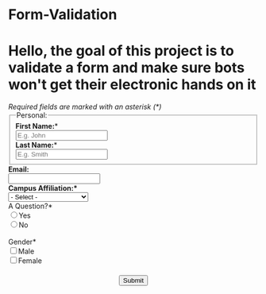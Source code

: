 # Form-Validation

# Hello, the goal of this project is to validate a form and make sure bots won't get their electronic hands on it

<div class="error_box inactive"></div>

<div class="info"><em>Required fields are marked with an asterisk (*)</em></div>

<form id="main_form" name="main_form" method="post" action="#" novalidate>
    <input name="form_id" type="hidden" value="570313">
    <input name="form:names" type="hidden"></input>
    <fieldset>
        <legend>Personal:</legend>
        <div class="form_row">
            <div class="label">
                <label for="First Name"><strong>First Name:</strong>*</label><span title="This is a required field"></span></div>
            <div class="input">
                <input type="text" id="first_name" name="first_name" placeholder="E.g. John" required="true" />
            </div>
        </div>
        <div class="form_row">
            <div class="label">
                <label for="Last Name"><strong>Last Name:</strong>*</label><span title="This is a required field"></span></div>
            <div class="input">
                <input type="text" id="last_name" name="last_name" placeholder="E.g. Smith" required="true" />
            </div>
        </div>
    </fieldset>
    <div class="form_row">
        <div class="label">
            <label for="Department"><strong>Email:</strong></label><span title="This is a required field"></span></div>
        <div class="input">
            <input type="email" id="email" name="email" required="true" />
        </div>
    </div>
    <div class="form_row">
        <div class="label">
            <label for="campus_affiliation"><strong>Campus Affiliation:*</strong></label><span title="This is a required field"></span></div>
        <div class="select">
            <select name="campus_affiliation" required="true">
                <option selected="true" value=""> - Select - </option>
                <option value="Faculty">Faculty</option>
                <option value="Staff">Staff</option>
                <option value="Undergraduate Student">Undergraduate Student</option>
                <option value="Graduate Student">Graduate Student</option>
            </select>
        </div>
    </div>
    <div class="form_row">
        <div class="label">
            <label for="question">A Question?*</label>
        </div>
        <div class="input_radio">
            <label for="q1">
                <input id="q1" name="question" type="radio" value="Yes" />Yes</label>
        </div>
        <div class="input_radio">
            <label for="q2">
                <input id="q2" name="question" type="radio" value="No" />No</label>
        </div>
    </div>
    </br>
    <div class="form_row">
        <div class="label">
            <label for="gender">Gender*</label>
        </div>
        <div class="input_checkbox">
            <label for="gender_male">
                <input name="gender" id="gender_male" type="checkbox" value="Male" />Male</label>
        </div>
        <div class="input_checkbox">
            <label for="gender_female">
                <input name="gender" id="gender_female" type="checkbox" value="Female" />Female</label>
        </div>
    </div>
    <input type="text" name="recaptcha-su_fix" id="recaptcha-su_fix" style="visibility: hidden;" />
    <div class="g-recaptcha" data-sitekey="6Lf_71oUAAAAAEa2DgPy0P_TKJQVBRV3LX1nMZNO"></div>
    <div align="center" class="form_row">
        <input align="center" name="btnSubmit" value="Submit" type="submit" />
    </div>
</form>


<link rel="stylesheet" media="screen" href="https://www.suffolk.edu/styles/validate.css">
<script type="text/javascript" src="https://www.suffolk.edu/scripts/validate.js"></script>
<script src="https://www.google.com/recaptcha/api.js"></script>

<script type="text/javascript">
(function() {
    var formName = "main_form";
    var formAction = "https://portalpro.suffolk.edu/webas/FormToEmail";
    var formreCaptcha = document.getElementById("recaptcha-su_fix");
    var formSettings = [{
        name: 'first_name',
        display: 'First Name',
        rules: 'required'
    }, {
        name: 'last_name',
        display: 'last Name',
        rules: 'required'
    }, {
        name: 'email',
        rules: 'valid_email|required'
    }, {
        name: 'campus_affiliation',
        display: 'Campus Affiliation',
        rules: 'required|min_length[2]'
    }, {
        name: "recaptcha-su_fix",
        display: "Im Not a Robot",
        rules: 'required',
        depends: function() {

            var response = grecaptcha.getResponse();
            if (response.length === 0) {
                formreCaptcha.value = "";
                return true;
            } else {
                formreCaptcha.value = "validated";
                return false;
            }

        }
    }];
    window.su_global.formAction = formAction;
    window.su_global.validateLogic(formName, formSettings);
})();
</script>
